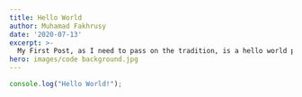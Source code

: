 ```yaml
---
title: Hello World
author: Muhamad Fakhrusy
date: '2020-07-13'
excerpt: >-
  My First Post, as I need to pass on the tradition, is a hello world post.
hero: images/code background.jpg
---
```

```javascript
console.log("Hello World!");
```
